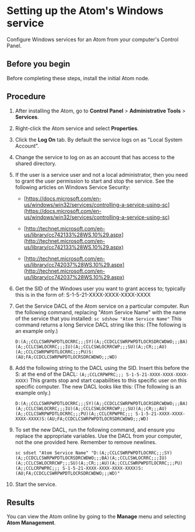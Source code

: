 # Setting up the Atom's Windows service 

<head>
  <meta name="guidename" content="Integration"/>
  <meta name="context" content="GUID-25e40dc5-0590-4c53-951a-777ce7503390"/>
</head>


Configure Windows services for an Atom from your computer's Control Panel.

## Before you begin

Before completing these steps, install the initial Atom node.

## Procedure

1. After installing the Atom, go to **Control Panel** \> **Administrative Tools** \> **Services**.

2. Right-click the Atom service and select **Properties**.

3. Click the **Log On** tab. By default the service logs on as "Local System Account".

4. Change the service to log on as an account that has access to the shared directory.

5. If the user is a service user and not a local administrator, then you need to grant the user permission to start and stop the service. See the following articles on Windows Service Security:

    - [https://docs.microsoft.com/en-us/windows/win32/services/controlling-a-service-using-sc](https://docs.microsoft.com/en-us/windows/win32/services/controlling-a-service-using-sc)

    - [http://technet.microsoft.com/en-us/library/cc742133%28WS.10%29.aspx](http://technet.microsoft.com/en-us/library/cc742133%28WS.10%29.aspx)

    - [http://technet.microsoft.com/en-us/library/cc742037%28WS.10%29.aspx](http://technet.microsoft.com/en-us/library/cc742037%28WS.10%29.aspx)

6. Get the SID of the Windows user you want to grant access to; typically this is in the form of: S-1-5-21-XXXX-XXXX-XXXX-XXXX

7. Get the Service DACL of the Atom service on a particular computer. Run the following command, replacing "Atom Service Name" with the name of the service that you installed: `sc sdshow "Atom Service Name"` This command returns a long Service DACL string like this: (The following is an example only.)

    ```
    D:(A;;CCLCSWRPWPDTLOCRRC;;;SY)(A;;CCDCLCSWRPWPDTLOCRSDRCWDWO;;;BA)(A;;CCLCSWLOCRRC;;;IU)(A;;CCLCSWLOCRRCWP;;;SU)(A;;CR;;;AU)(A;;CCLCSWRPWPDTLOCRRC;;;PU)S:(AU;FA;CCDCLCSWRPWPDTLOCRSDRCWDWO;;;WD)
    ```

8. Add the following string to the DACL using the SID. Insert this before the S: at the end of the DACL: `(A;;CCLCRPWPRC;;; S-1-5-21-XXXX-XXXX-XXXX-XXXX)` This grants stop and start capabilities to this specific user on this specific computer. The new DACL looks like this: (The following is an example only.)

    ```
    D:(A;;CCLCSWRPWPDTLOCRRC;;;SY)(A;;CCDCLCSWRPWPDTLOCRSDRCWDWO;;;BA)(A;;CCLCSWLOCRRC;;;IU)(A;;CCLCSWLOCRRCWP;;;SU)(A;;CR;;;AU)(A;;CCLCSWRPWPDTLOCRRC;;;PU)(A;;CCLCRPWPRC;;; S-1-5-21-XXXX-XXXX-XXXX-XXXX)S:(AU;FA;CCDCLCSWRPWPDTLOCRSDRCWDWO;;;WD)
    ```

9. To set the new DACL, run the following command, and ensure you replace the appropriate variables. Use the DACL from your computer, not the one provided here. Remember to remove newlines.

    ```
    sc sdset "Atom Service Name" "D:(A;;CCLCSWRPWPDTLOCRRC;;;SY)(A;;CCDCLCSWRPWPDTLOCRSDRCWDWO;;;BA)(A;;CCLCSWLOCRRC;;;IU)(A;;CCLCSWLOCRRCWP;;;SU)(A;;CR;;;AU)(A;;CCLCSWRPWPDTLOCRRC;;;PU)(A;;CCLCRPWPRC;;; S-1-5-21-XXXX-XXXX-XXXX-XXXX)S:(AU;FA;CCDCLCSWRPWPDTLOCRSDRCWDWO;;;WD)"
    ```

10. Start the service.

## Results

You can view the Atom online by going to the **Manage** menu and selecting **Atom Management**.